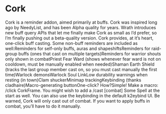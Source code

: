 # Cork

Cork is a reminder addon, aimed primarily at buffs. Cork was inspired long ago by NeedyList, and has been Alpha quality for years. Wrath introduces new buff query APIs that let me finally make Cork as small as I’d prefer, so I’m finally pushing out a beta-quality version. Cork provides, at it’s heart, one-click buff casting. Some non-buff reminders are included as well:Reminders for self-only buffs, auras and shapeshiftsReminders for raid-group buffs (ones that cast on multiple targets)Reminders for warrior shouts only shown in combatPriest Fear Ward (shows whenever fear ward is not on cooldown, must be manually enabled when needed)Shaman Earth Shield (tracks the last group member cast on, so you must cast manually the first time)Warlock demonsWarlock Soul LinkLow durability warnings when resting (in town)Clam shuckerMinimap trackingKeybinding (thanks cladhaire)Macro-generating buttonOne-click? How?Simple! Make a macro: /click CorkFrame. You might wish to add a /cast [combat] Some Spell at the start as well. You can also use the keybinding in the default k2eybind UI. Be warned, Cork will only cast out of combat. If you want to apply buffs in combat, you’ll have to do it manually.
